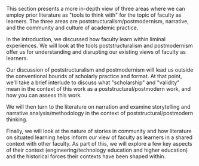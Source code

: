 This section presents a more in-depth view of three areas where we can employ prior literature as "tools to think with" for the topic of faculty as learners. The three areas are poststructuralism/postmodernism, narrative, and the community and culture of academic practice.

In the introduction, we discussed how faculty learn within liminal experiences. We will look at the tools poststructuralism and postmodernism offer us for understanding and disrupting our existing views of faculty as learners.

Our discussion of poststructuralism and postmodernism will lead us outside the conventional bounds of scholarly practice and format. At that point, we'll take a brief interlude to discuss what "scholarship" and "validity" mean in the context of this work as a poststructural/postmodern work, and how you can assess this work.

We will then turn to the literature on narration and examine storytelling and narrative analysis/methodology in the context of poststructural/postmodern thinking. 

Finally, we will look at the nature of stories in community and how literature on situated learning helps inform our view of faculty as learners in a shared context with other faculty. As part of this, we will explore a few key aspects of their context (engineering/technology education and higher education) and the historical forces their contexts have been shaped within.

